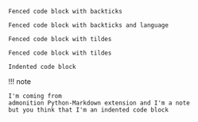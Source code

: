 ```
Fenced code block with backticks
```

```lang1
Fenced code block with backticks and language
```

~~~
Fenced code block with tildes
~~~

~~~lang2
Fenced code block with tildes
~~~

    Indented code block

!!! note

    I'm coming from
    admonition Python-Markdown extension and I'm a note
    but you think that I'm an indented code block
